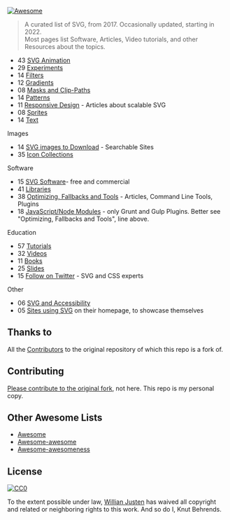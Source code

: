 [![Awesome](https://cdn.rawgit.com/sindresorhus/awesome/d7305f38d29fed78fa85652e3a63e154dd8e8829/media/badge.svg)](https://github.com/sindresorhus/awesome)

> A curated list of SVG, from 2017. Occasionally updated, starting in 2022.  
> Most pages list Software, Articles, Video tutorials, and other Resources about the topics.

- 43 [SVG Animation](topics/Animation.md)
- 29 [Experiments](topics/Experiments.md)
- 14 [Filters](topics/Filters.md)
- 12 [Gradients](topics/Gradients.md)
- 08 [Masks and Clip-Paths](topics/Masks-clips.md)
- 14 [Patterns](topics/Patterns.md)
- 11 [Responsive Design](topics/Responsive.md) - Articles about scalable SVG
- 08 [Sprites](topics/Sprites.md)
- 14 [Text](topics/Text.md)

Images

- 14 [SVG images to Download](topics/Downloads.md) - Searchable Sites
- 35 [Icon Collections](topics/Icons.md)

Software

- 15 [SVG Software](topics/Softwares.md)- free and commercial
- 41 [Libraries](topics/Libraries.md)
- 38 [Optimizing, Fallbacks and Tools](topics/Optimization-tools.md) - Articles, Command Line Tools, Plugins
- 18 [JavaScript/Node Modules](topics/Node-modules.md) - only Grunt and Gulp Plugins. Better see "Optimizing, Fallbacks and Tools", line above.

Education

- 57 [Tutorials](topics/Tutorials.md)
- 32 [Videos](topics/Videos.md)
- 11 [Books](topics/Books.md)
- 25 [Slides](topics/Slides.md)
- 15 [Follow on Twitter](topics/Follow-twitter.md) - SVG and CSS experts

Other

- 06 [SVG and Accessibility](topics/Accessibility.md)
- 05 [Sites using SVG](topics/Sites-using-svg.md) on their homepage, to showcase themselves

## Thanks to

All the [Contributors](https://github.com/willianjusten/awesome-svg/graphs/contributors) to the original repository of which this repo is a fork of.

## Contributing

 [Please contribute to the original fork](https://github.com/willianjusten/awesome-svg/blob/master/contributing.md), not here. This repo is my personal copy.

## Other Awesome Lists

- [Awesome](https://github.com/sindresorhus/awesome)
- [Awesome-awesome](https://github.com/emijrp/awesome-awesome)
- [Awesome-awesomeness](https://github.com/bayandin/awesome-awesomeness)

## License

[![CC0](https://i.creativecommons.org/l/by/4.0/88x31.png)](https://creativecommons.org/licenses/by/4.0/)

To the extent possible under law, [Willian Justen](https://github.com/willianjusten) has waived all copyright and related or neighboring rights to this work. And so do I, Knut Behrends.
